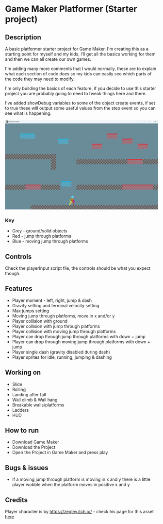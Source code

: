 # Game Maker Platformer (Starter project)

## Description

A basic platformer starter project for Game Maker. I'm creating this as a starting point for myself and my kids, I'll get all the basics working for them and then we can all create our own games.

I'm adding many more comments that I would normally, these are to explain what each section of code does so my kids can easily see which parts of the code they may need to modify.

I'm only building the basics of each feature, if you decide to use this starter project you are probably going to need to tweak things here and there.

I've added showDebug variables to some of the object create events, if set to true these will output some useful values from the step event so you can see what is happening.

![Screenshot of Progress](current-progress.png "Current progress")

### Key
- Grey - ground/solid objects
- Red - jump through platforms
- Blue - moving jump through platforms

## Controls

Check the playerInput script file, the controls should be what you expect though.

## Features

- Player moment - left, right, jump & dash
- Gravity setting and terminal velocity setting
- Max jumps setting
- Moving jump through platforms, move in x and/or y
- Player collision with ground 
- Player collision with jump through platforms
- Player collision with moving jump through platforms
- Player can drop through jump through platforms with down + jump
- Player can drop through moving jump through platforms with down + jump
- Player single dash (gravity disabled during dash)
- Player sprites for idle, running, jumping & dashing

## Working on

- Slide
- Rolling
- Landing after fall
- Wall climb & Wall hang
- Breakable walls/platforms
- Ladders
- HUD

## How to run

- Download Game Maker
- Download the Project
- Open the Project in Game Maker and press play

## Bugs & issues
- If a moving jump through platform is moving in x and y there is a little player wobble when the platform moves in positive x and y

## Credits

Player character is by https://zegley.itch.io/ - check his page for this asset [here](https://zegley.itch.io/2d-platformermetroidvania-asset-pack)
